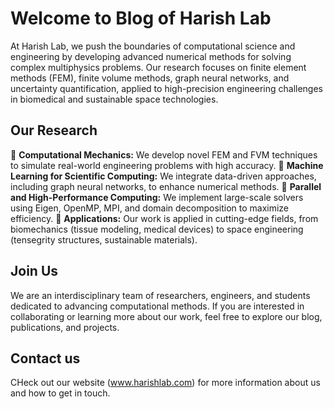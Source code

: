 # Welcome to Blog of Harish Lab

At Harish Lab, we push the boundaries of computational science and engineering by developing advanced numerical methods for solving complex multiphysics problems. Our research focuses on finite element methods (FEM), finite volume methods, graph neural networks, and uncertainty quantification, applied to high-precision engineering challenges in biomedical and sustainable space technologies.

## Our Research
🔹 **Computational Mechanics:** We develop novel FEM and FVM techniques to simulate real-world engineering problems with high accuracy.
🔹 **Machine Learning for Scientific Computing:** We integrate data-driven approaches, including graph neural networks, to enhance numerical methods.
🔹 **Parallel and High-Performance Computing:** We implement large-scale solvers using Eigen, OpenMP, MPI, and domain decomposition to maximize efficiency.
🔹 **Applications:** Our work is applied in cutting-edge fields, from biomechanics (tissue modeling, medical devices) to space engineering (tensegrity structures, sustainable materials).

## Join Us
We are an interdisciplinary team of researchers, engineers, and students dedicated to advancing computational methods. If you are interested in collaborating or learning more about our work, feel free to explore our blog, publications, and projects.

## Contact us
CHeck out our website (www.harishlab.com) for more information about us and how to get in touch.

